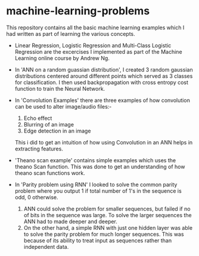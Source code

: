 # machine-learning-problems
This repository contains all the basic machine learning examples which I had written as part of learning the various concepts.

- Linear Regression, Logistic Regression and Multi-Class Logistic Regression are the excercises I implemented as part of the Machine Learning online course by Andrew Ng.

- In 'ANN on a random guassian distribution', I created 3 random gaussian distributions centered around different points which served as 3 classes for classification. I then used backpropagation with cross entropy cost function to train the Neural Network.

- In 'Convolution Examples' there are three examples of how convolution can be used to alter image/audio files:-
    1. Echo effect
    2. Blurring of an image
    3. Edge detection in an image
    
    This i did to get an intuition of how using Convolution in an ANN helps in extracting features.

- 'Theano scan example' contains simple examples which uses the theano Scan function. This was done to get an understanding of how theano   scan functions work.

- In 'Parity problem using RNN' I looked to solve the common parity problem where you output 1 if total number of 1's in the sequence is   odd, 0 otherwise.  
    1. ANN could solve the problem for smaller sequences, but failed if no of bits in the sequence was large. To solve the larger   sequences the ANN had to made deeper and deeper.
    2. On the other hand, a simple RNN with just one hidden layer was able to solve the parity problem for much longer sequences. This was because of its ability to treat input as sequences rather than independent data.

